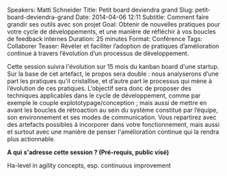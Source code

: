 Speakers: Matti Schneider
Title: Petit board deviendra grand
Slug: petit-board-deviendra-grand
Date: 2014-04-06 12:11
Subtitle: Comment faire grandir ses outils avec son projet
Goal: Obtenir de nouvelles pratiques pour votre cycle de développements, et une manière de réfléchir à vos boucles de feedback internes
Duration: 25 minutes
Format: Conférence
Tags: Collaborer
Teaser: Révéler et faciliter l’adoption de pratiques d’amélioration continue à travers l’évolution d’un processus de développement.


Cette session suivra l'évolution sur 15 mois du kanban board d'une startup. 
Sur la base de cet artefact, le propos sera double : nous analyserons d’une part les pratiques qu'il cristallise, et d’autre part le processus qui mène à l’évolution de ces pratiques. 
L’objectif sera donc de proposer des techniques applicables dans le cycle de développement, comme par exemple le couple explototypage/conception ; mais aussi de mettre en avant les boucles de rétroaction au sein du système constitué par l’équipe, son environnement et ses modes de communication. 
Vous repartirez avec des artefacts possibles à incorporer dans votre fonctionnement, mais aussi et surtout avec une manière de penser l'amélioration continue qui la rendra plus actionnable.

**A qui s'adresse cette session ? (Pré-requis, public visé)**

Ha-level in agility concepts, esp. continuous improvement


